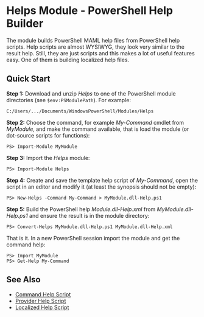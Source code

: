 
# Helps Module - PowerShell Help Builder

The module builds PowerShell MAML help files from PowerShell help scripts.
Help scripts are almost WYSIWYG, they look very similar to the result help.
Still, they are just scripts and this makes a lot of useful features easy.
One of them is building localized help files.

## Quick Start

**Step 1:** Download and unzip *Helps* to one of the PowerShell module
directories (see `$env:PSModulePath`). For example:

    C:/Users/.../Documents/WindowsPowerShell/Modules/Helps

**Step 2:** Choose the command, for example *My-Command* cmdlet from *MyModule*,
and make the command available, that is load the module (or dot-source scripts
for functions):

    PS> Import-Module MyModule

**Step 3:** Import the *Helps* module:

    PS> Import-Module Helps

**Step 4:** Create and save the template help script of *My-Command*, open the
script in an editor and modify it (at least the synopsis should not be empty):

    PS> New-Helps -Command My-Command > MyModule.dll-Help.ps1

**Step 5:** Build the PowerShell help *Module.dll-Help.xml* from
*MyModule.dll-Help.ps1* and ensure the result is in the module directory:

    PS> Convert-Helps MyModule.dll-Help.ps1 MyModule.dll-Help.xml

That is it. In a new PowerShell session import the module and get the command
help:

    PS> Import MyModule
    PS> Get-Help My-Command

## See Also

* [Command Help Script](https://github.com/nightroman/Helps/wiki/Command-Help-Script)
* [Provider Help Script](https://github.com/nightroman/Helps/wiki/Provider-Help-Script)
* [Localized Help Script](https://github.com/nightroman/Helps/wiki/Localized-Help-Script)
